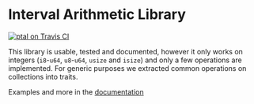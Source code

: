 Interval Arithmetic Library
===========================

[![ptal on Travis CI][travis-image]][travis]

[travis-image]: https://travis-ci.org/ptal/rust-interval.png
[travis]: https://travis-ci.org/ptal/rust-interval

This library is usable, tested and documented, however it only works on integers (`i8`-`u64`, `u8`-`u64`, `usize` and `isize`) and only a few operations are implemented. For generic purposes we extracted common operations on collections into traits.

Examples and more in the [documentation](http://www.rust-ci.org/ptal/rust-interval/doc/interval/)
